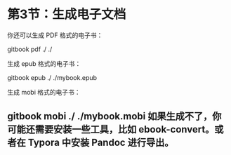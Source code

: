 # 第3节：生成电子文档

你还可以生成 PDF 格式的电子书：

gitbook pdf ./ ./

生成 epub 格式的电子书：

gitbook epub ./ ./mybook.epub

生成 mobi 格式的电子书：

gitbook mobi ./ ./mybook.mobi
如果生成不了，你可能还需要安装一些工具，比如 ebook-convert。或者在 Typora 中安装 Pandoc 进行导出。
--------------------- 
